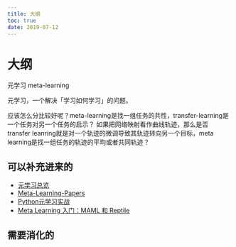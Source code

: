```yaml
---
title: 大纲
toc: true
date: 2019-07-12
---
```

# 大纲

元学习 meta-learning

元学习，一个解决「学习如何学习」的问题。


应该怎么分比较好呢？meta-learning是找一组任务的共性，transfer-learning是一个任务对另一个任务的启示？ 如果把网络映射看作曲线轨迹，那么是否 transfer leanring就是对一个轨迹的微调导致其轨迹转向另一个目标，meta learning是找一组任务的轨迹的平均或者共同轨迹？


## 可以补充进来的


- [元学习总览](https://coladrill.github.io/2018/10/24/%E5%85%83%E5%AD%A6%E4%B9%A0%E6%80%BB%E8%A7%88/)
- [Meta-Learning-Papers](https://github.com/floodsung/Meta-Learning-Papers)
- [Python元学习实战](https://www.ctolib.com/sudharsan13296-Hands-On-Meta-Learning-With-Python.html)
- [Meta Learning 入门：MAML 和 Reptile](http://mp.weixin.qq.com/s?__biz=MzU4MjQ3MDkwNA==&mid=2247490276&idx=1&sn=324524e5e1f4f08f424ef344674d5d0a&chksm=fdb68773cac10e65457fb1159f9d48a64abefe6a451321b9e6377e0e610a53011cf113637cef&mpshare=1&scene=1&srcid=#rd)

## 需要消化的
